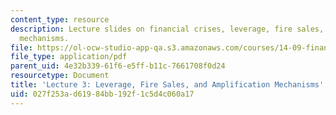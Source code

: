 ```yaml
---
content_type: resource
description: Lecture slides on financial crises, leverage, fire sales, and amplification
  mechanisms.
file: https://ol-ocw-studio-app-qa.s3.amazonaws.com/courses/14-09-financial-crises-january-iap-2016/027f253ad61984bb192f1c5d4c060a17_MIT14_09IAP16_lec3_edit.pdf
file_type: application/pdf
parent_uid: 4e32b339-61f6-e5ff-b11c-7661708f0d24
resourcetype: Document
title: 'Lecture 3: Leverage, Fire Sales, and Amplification Mechanisms'
uid: 027f253a-d619-84bb-192f-1c5d4c060a17
---
```

